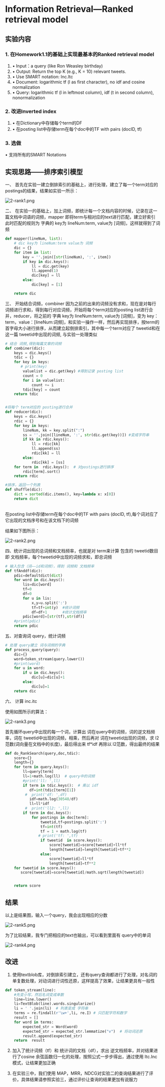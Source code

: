 # Information Retrieval—Ranked retrieval model

## **实验内容**

### 1. 在Homework1.1的基础上实现最基本的Ranked retrieval model
1. • Input：a query (like Ron Weasley birthday)
2. • Output: Return the top K (e.g., K = 10) relevant tweets.
3. • Use SMART notation: lnc.ltc
4. • Document: logarithmic tf (l as first character), no idf and cosine
normalization
5. • Query: logarithmic tf (l in leftmost column), idf (t in second column), nonormalization

### 2. 改进Inverted index
1. • 在Dictionary中存储每个term的DF
2. • 在posting list中存储term在每个doc中的TF with pairs (docID, tf)

### 3. 选做
• 支持所有的SMART Notations

## **实现思路——排序索引模型**

一、 首先在实验一建立倒排索引的基础上，进行处理，建立了每一个term对应的 postings的结果，结果如实验一所示：

![2-rank1.png](https://i.loli.net/2019/10/20/ftVX7Jc9Ciz6Spd.png)



二、 在实验一的基础上，加上词频，即统计每一个文档内容的时候，记录在这一篇文档中词语的词频，mapper 即将term与相对应的text进行匹配，建立好索引 此时匹配的规则为  字典的 key为 lineNum:term, value为 [词频]，这样就得到了词频

```py
def mapper(lineNum, list):
    # dic key为 lineNum:term value为 词频
    dic = {}
    for item in list:
        key = ''.join([str(lineNum), ':', item])
        if key in dic.keys():
            ll = dic.get(key)
            ll.append(1)
            dic[key] = ll
        else:
            dic[key] = [1]

    return dic

```


三、 开始结合词频，combiner 因为之前的出来的词频没有求和，现在是对每行词频进行求和，得到每行对应词频，开始将每个term对应的posting list进行合并，reducer，将之前的 字典 key为 lineNum:term, value为 [词频]，变为 key：term，value：[lineNum:词频]，和实验一操作一样，然后再实现排序，按term的首字母大小进行排序，从而建立起倒排索引，其中每一个term对应了 tweetid和在这一篇 tweetid中出现的词频, 与实验一处理类似

```py
# 结合 词频,得到每篇文章的词频
def combiner(dic):
    keys = dic.keys()
    tdic = {}
    for key in keys:
       # print(key)
        valuelist = dic.get(key) #得到记录 posting list
        count = 0
        for i in valuelist:
            count += i
        tdic[key] = count
    return tdic


#将每个 term对应的 posting进行合并
def reducer(dic):
    keys = dic.keys()
    rdic = {}
    for key in keys:
        lineNum, kk = key.split(":")
        ss = ''.join([lineNum, ':', str(dic.get(key))]) #变成字符串
        if kk in rdic.keys():
            ll = rdic[kk]
            ll.append(ss)
            rdic[kk] = ll
        else:
            rdic[kk] = [ss]
    for term in  rdic.keys():  # 对postings进行排序
        rdic[term].sort()
    return rdic

#排序，返回一个列表
def shuffle(dic):
    dict = sorted(dic.items(), key=lambda x: x[0])
    return dict

```
<br>
在posting list中存储term在每个doc中的TF with pairs (docID, tf),每个词对应了 它出现的文档序号和在该文档下的词频

<br>

结果如下图所示：

![2-rank2.png](https://i.loli.net/2019/10/20/5AJKknVL9t8jwCI.png)

四、统计词出现的总词频和文档频率，也就是对 term来计算 包含的 tweetid数目即 文档频率，每个tweetid中出现的词频求和，即总词频

```py
# 输入包含（词——id和词频），得到 词频和 文档频率
def tfAnddf(dic):
    pdic=defaultdict(dict)
    for word in dic.keys():
        lis=dic[word]
        tf=0
        df=0
        for u in lis:
            x,y=u.split(':')
            tf=tf+int(y)  #统计词频
            df=df+1       #统计文档频率
        pdic[word]=[str(tf),str(df)]
    #print(pdic)
    return pdic

```
五、对查询词 query，统计词频

```py
# 处理 query建立 词与词频的字典
def process_query(query):
    dic={}
    word=token_stream(query.lower())
    #print(word)
    for u in word:
        if u in dic.keys():
            dic[u]=dic[u]+1
        else:
            dic[u]=1
    return dic

```
六、 计算 inc.itc

使用如图所示的算法：

![2-rank3.png](https://i.loli.net/2019/10/20/MAT8O6gKHv7cq4l.png)



首先循环query中出现的每一个词，计算出 词在query中的词频，词的逆文档频率，词在 tweetid中出现的词频，相乘，然后再对 词在tweetid出现的词频，求 l2范数(词向量在文档中的长度)，最后得出来 tf*idf 再除以 l2范数，得出最终的结果

```py
def do_RankSearch(query,doc,tdic):
    score={}
    length={}
    for term in query.keys():
        ll=query[term]
        ll=1+math.log(ll)  # query中的词频
        #print('ll: ',ll)
        if term in tdic.keys():  # 乘以 idf
           df=int(tdic[term][1])
         #  print('df: ',df)
           idf=math.log(30548/df)
           ll=ll*idf
         #  print('ll2: ',ll)
        if term in doc.keys():
            for postings in doc[term]:
                tweetid,tf=postings.split(':')
                tf=int(tf)
                tf = 1 + math.log(tf)
               # print('tf: ',tf)
                if tweetid  in score.keys():
                    score[tweetid]=score[tweetid]+ll*tf
                    length[tweetid]=length[tweetid]+tf**2
                else:
                    score[tweetid]=ll*tf
                    length[tweetid]=tf**2
    for tweetid in score.keys():
       score[tweetid]=score[tweetid]/math.sqrt(length[tweetid])


    return score


```
## **结果**  ##

以上是结果图，输入一个query，我会出现相应的分数

![2-rank5.png](https://i.loli.net/2019/10/20/YmgPX2UEhiaCQ4y.png)


为了比较结果，我专门把相应的text也输出，可以看到里面有 query中的单词


![2-rank4.png](https://i.loli.net/2019/10/20/lkZz1wU4RIGxJKS.png)






## **改进**

1. 使用textblob库，对倒排索引建立，还有query查询都进行了处理，对名词的单复数处理，对动词进行词性还原，这样提高了效果，让结果更具有一般性

```py
def token_stream(line):
    #先变小写，然后名词变成单数
    line=line.lower()
    li=TextBlob(line).words.singularize()
    li = ' '.join(li)  # 列表变成 字符串
    terms = re.findall(r'\w+',li, re.I) # 只匹配字符和数字
    result = []
    for word in terms:
        expected_str = Word(word)
        expected_str = expected_str.lemmatize("v")  # 将动词还原
        result.append(expected_str)
    return  result

```



2. 加入了统计词频（tf）和 统计词的文档（df），求出 逆文档频率，并对结果进行了cosine 余弦函数归一化的处理，按照公式一步步得出，通过使用 Itc.Inc 模式，让结果更加正确

3. 在实验三中，我们使用 MAP，MRR，NDCG对实验二的查询结果进行了评价，具体结果请参照实验三，通过评价让查询的结果更加有说服力